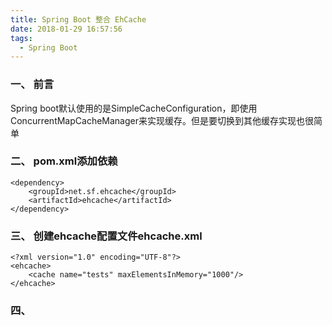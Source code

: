 ```yaml
---
title: Spring Boot 整合 EhCache
date: 2018-01-29 16:57:56
tags:
  - Spring Boot
---
```


### 一、 前言

Spring boot默认使用的是SimpleCacheConfiguration，即使用ConcurrentMapCacheManager来实现缓存。但是要切换到其他缓存实现也很简单

### 二、 pom.xml添加依赖

```
<dependency>
	<groupId>net.sf.ehcache</groupId>
	<artifactId>ehcache</artifactId>
</dependency>
```

### 三、 创建ehcache配置文件ehcache.xml
```
<?xml version="1.0" encoding="UTF-8"?>
<ehcache>
    <cache name="tests" maxElementsInMemory="1000"/>
</ehcache>
```

### 四、 
